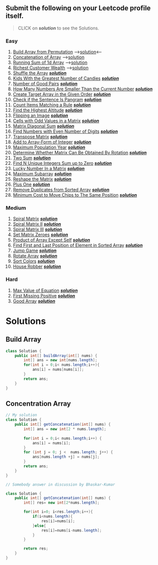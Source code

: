 ## Submit the following on your Leetcode profile itself.
> CLICK on ***solution*** to see the Solutions.
### Easy
1. [Build Array from Permutation](https://leetcode.com/problems/build-array-from-permutation/)  -->[solution](#build-array)<--
2. [Concatenation of Array](https://leetcode.com/problems/concatenation-of-array/)  -->[solution](#concentration-array)
3. [Running Sum of 1d Array](https://leetcode.com/problems/running-sum-of-1d-array/)  -->[solution](#)
4. [Richest Customer Wealth](https://leetcode.com/problems/richest-customer-wealth/)  -->[solution](#)
5. [Shuffle the Array](https://leetcode.com/problems/shuffle-the-array/)  [***solution***](#)
6. [Kids With the Greatest Number of Candies](https://leetcode.com/problems/kids-with-the-greatest-number-of-candies/)  [***solution***](#)
7. [Number of Good Pairs](https://leetcode.com/problems/number-of-good-pairs/)  [***solution***](#)
8. [How Many Numbers Are Smaller Than the Current Number](https://leetcode.com/problems/how-many-numbers-are-smaller-than-the-current-number/)  [***solution***](#)
9. [Create Target Array in the Given Order](https://leetcode.com/problems/create-target-array-in-the-given-order/)  [***solution***](#)
10. [Check if the Sentence Is Pangram](https://leetcode.com/problems/check-if-the-sentence-is-pangram/)  [***solution***](#)
11. [Count Items Matching a Rule](https://leetcode.com/problems/count-items-matching-a-rule/)  [***solution***](#)
12. [Find the Highest Altitude](https://leetcode.com/problems/find-the-highest-altitude/)  [***solution***](#)
13. [Flipping an Image](https://leetcode.com/problems/flipping-an-image/)  [***solution***](#)
14. [Cells with Odd Values in a Matrix](https://leetcode.com/problems/cells-with-odd-values-in-a-matrix/)  [***solution***](#)
15. [Matrix Diagonal Sum](https://leetcode.com/problems/matrix-diagonal-sum/)  [***solution***](#)
16. [Find Numbers with Even Number of Digits](https://leetcode.com/problems/find-numbers-with-even-number-of-digits/)  [***solution***](#)
17. [Transpose Matrix](https://leetcode.com/problems/transpose-matrix/)  [***solution***](#)
18. [Add to Array-Form of Integer](https://leetcode.com/problems/add-to-array-form-of-integer/)  [***solution***](#)
19. [Maximum Population Year](https://leetcode.com/problems/maximum-population-year/)  [***solution***](#)
20. [Determine Whether Matrix Can Be Obtained By Rotation](https://leetcode.com/problems/determine-whether-matrix-can-be-obtained-by-rotation/)  [***solution***](#)
21. [Two Sum](https://leetcode.com/problems/two-sum/)  [***solution***](#)
22. [Find N Unique Integers Sum up to Zero](https://leetcode.com/problems/find-n-unique-integers-sum-up-to-zero/)  [***solution***](#)
23. [Lucky Number In a Matrix](https://leetcode.com/problems/lucky-numbers-in-a-matrix/)  [***solution***](#)
24. [Maximum Subarray](https://leetcode.com/problems/maximum-subarray/)  [***solution***](#)
25. [Reshape the Matrix](https://leetcode.com/problems/reshape-the-matrix/)  [***solution***](#)
26. [Plus One](https://leetcode.com/problems/plus-one/)  [***solution***](#)
27. [Remove Duplicates from Sorted Array](https://leetcode.com/problems/remove-duplicates-from-sorted-array/)  [***solution***](#)
28. [Minimum Cost to Move Chips to The Same Position](https://leetcode.com/problems/minimum-cost-to-move-chips-to-the-same-position/)  [***solution***](#)

### Medium
1. [Spiral Matrix](https://leetcode.com/problems/spiral-matrix/)  [***solution***](#)
2. [Spiral Matrix II](https://leetcode.com/problems/spiral-matrix-ii/)  [***solution***](#)
3. [Spiral Matrix III](https://leetcode.com/problems/spiral-matrix-iii/)  [***solution***](#)
4. [Set Matrix Zeroes](https://leetcode.com/problems/set-matrix-zeroes/)  [***solution***](#)
5. [Product of Array Except Self](https://leetcode.com/problems/product-of-array-except-self/)  [***solution***](#)
6. [Find First and Last Position of Element in Sorted Array](https://leetcode.com/problems/find-first-and-last-position-of-element-in-sorted-array/)   [***solution***](#)
7. [Jump Game](https://leetcode.com/problems/jump-game/)  [***solution***](#)
8. [Rotate Array](https://leetcode.com/problems/rotate-array/)  [***solution***](#)
9. [Sort Colors](https://leetcode.com/problems/sort-colors/)  [***solution***](#)
10. [House Robber](https://leetcode.com/problems/house-robber/)  [***solution***](#)

### Hard
1. [Max Value of Equation](https://leetcode.com/problems/max-value-of-equation/)  [***solution***](#)
2. [First Missing Positive](https://leetcode.com/problems/first-missing-positive/)  [***solution***](#)
3. [Good Array](https://leetcode.com/problems/check-if-it-is-a-good-array/)  [***solution***](#)

# Solutions

## Build Array
```java
class Solution {
    public int[] buildArray(int[] nums) {
        int[] ans = new int[nums.length];
        for(int i = 0;i< nums.length;i++){
            ans[i] = nums[nums[i]];
        }
        return ans;
    }
}
```
## Concentration Array
```java
// My solution
class Solution {
    public int[] getConcatenation(int[] nums) {
        int[] ans = new int[2 * nums.length];
      
        for(int i = 0;i< nums.length;i++) {
            ans[i] = nums[i];
        }
        for (int j = 0; j <  nums.length; j++) {
            ans[nums.length +j] = nums[j];
        }
        return ans;
    }
}

// Somebody answer in discussion by Bhaskar-Kumar

class Solution {
    public int[] getConcatenation(int[] nums) {
        int[] res= new int[2*nums.length];

        for(int i=0; i<res.length;i++){
            if(i<nums.length){
                res[i]=nums[i];
            }else{
                res[i]=nums[i-nums.length];
            }
        }

        return res;
    }
}    
```
